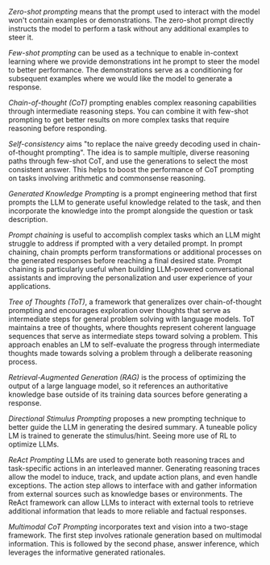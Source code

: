 *Zero-shot prompting* means that the prompt used to interact with the model won't contain examples or demonstrations. The zero-shot prompt directly instructs the model to perform a task without any additional examples to steer it.

*Few-shot prompting* can be used as a technique to enable in-context learning where we provide demonstrations int he prompt to steer the model to better performance. The demonstrations serve as a conditioning for subsequent examples where we would like the model to generate a response.

*Chain-of-thought (CoT)* prompting enables complex reasoning capabilities through intermediate reasoning steps. You can combine it with few-shot prompting to get better results on more complex tasks that require reasoning before responding.

*Self-consistency* aims "to replace the naive greedy decoding used in chain-of-thought prompting". The idea is to sample multiple, diverse reasoning paths through few-shot CoT, and use the generations to select the most consistent answer. This helps to boost the performance of CoT prompting on tasks involving arithmetic and commonsense reasoning.

*Generated Knowledge Prompting* is a prompt engineering method that first prompts the LLM to generate useful knowledge related to the task, and then incorporate the knowledge into the prompt alongside the question or task description.

*Prompt chaining* is useful to accomplish complex tasks which an LLM might struggle to address if prompted with a very detailed prompt. In prompt chaining, chain prompts perform transformations or additional processes on the generated responses before reaching a final desired state. Prompt chaining is particularly useful when building LLM-powered conversational assistants and improving the personalization and user experience of your applications.

*Tree of Thoughts (ToT)*, a framework that generalizes over chain-of-thought prompting and encourages exploration over thoughts that serve as intermediate steps for general problem solving with language models. ToT maintains a tree of thoughts, where thoughts represent coherent language sequences that serve as intermediate steps toward solving a problem. This approach enables an LM to self-evaluate the progress through intermediate thoughts made towards solving a problem through a deliberate reasoning process. 

*Retrieval-Augmented Generation (RAG)* is the process of optimizing the output of a large language model, so it references an authoritative knowledge base outside of its training data sources before generating a response.

*Directional Stimulus Prompting* proposes a new prompting technique to better guide the LLM in generating the desired summary.
A tuneable policy LM is trained to generate the stimulus/hint. Seeing more use of RL to optimize LLMs.

*ReAct Prompting* LLMs are used to generate both reasoning traces and task-specific actions in an interleaved manner.
Generating reasoning traces allow the model to induce, track, and update action plans, and even handle exceptions. The action step allows to interface with and gather information from external sources such as knowledge bases or environments.
The ReAct framework can allow LLMs to interact with external tools to retrieve additional information that leads to more reliable and factual responses.

*Multimodal CoT Prompting* incorporates text and vision into a two-stage framework. The first step involves rationale generation based on multimodal information. This is followed by the second phase, answer inference, which leverages the informative generated rationales.
